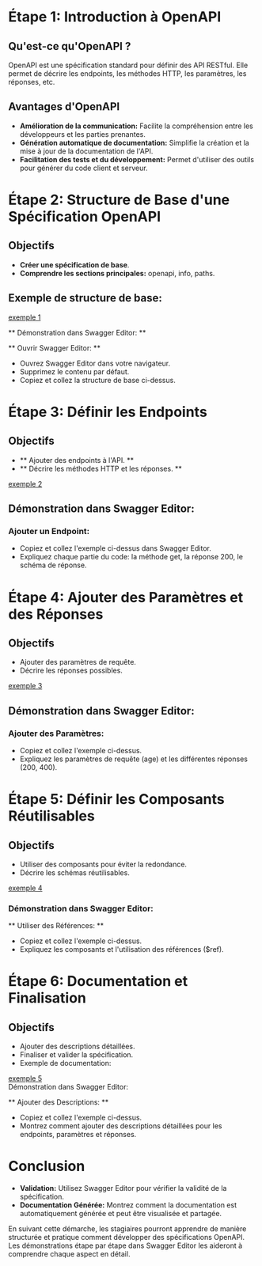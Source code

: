 # Étape 1: Introduction à OpenAPI

## Qu'est-ce qu'OpenAPI ?
OpenAPI est une spécification standard pour définir des API RESTful. Elle permet de décrire les endpoints, les méthodes HTTP, les paramètres, les réponses, etc.

## Avantages d'OpenAPI
- **Amélioration de la communication:** Facilite la compréhension entre les développeurs et les parties prenantes.
- **Génération automatique de documentation:** Simplifie la création et la mise à jour de la documentation de l'API.
- **Facilitation des tests et du développement:** Permet d'utiliser des outils pour générer du code client et serveur.

# Étape 2: Structure de Base d'une Spécification OpenAPI
## Objectifs
- **Créer une spécification de base**.
- **Comprendre les sections principales:** openapi, info, paths.

## Exemple de structure de base:

[exemple 1](https://github.com/bejaouibechir/WebApiTestExamples/blob/bejaouibechir-open-api/exemple1.yaml)

** Démonstration dans Swagger Editor: **

** Ouvrir Swagger Editor: ** 

- Ouvrez Swagger Editor dans votre navigateur.
- Supprimez le contenu par défaut.
- Copiez et collez la structure de base ci-dessus.

# Étape 3: Définir les Endpoints  
## Objectifs
 - ** Ajouter des endpoints à l'API. **
 - ** Décrire les méthodes HTTP et les réponses. **

[exemple 2](https://github.com/bejaouibechir/WebApiTestExamples/blob/bejaouibechir-open-api/exemple2.yaml)

## Démonstration dans Swagger Editor:

### Ajouter un Endpoint:
 - Copiez et collez l'exemple ci-dessus dans Swagger Editor.
 - Expliquez chaque partie du code: la méthode get, la réponse 200, le schéma de réponse.

# Étape 4: Ajouter des Paramètres et des Réponses
## Objectifs
 - Ajouter des paramètres de requête.
 - Décrire les réponses possibles.

[exemple 3](https://github.com/bejaouibechir/WebApiTestExamples/blob/bejaouibechir-open-api/exemple3.yaml)   


## Démonstration dans Swagger Editor:

### Ajouter des Paramètres:
 - Copiez et collez l'exemple ci-dessus.
 - Expliquez les paramètres de requête (age) et les différentes réponses (200, 400).

# Étape 5: Définir les Composants Réutilisables

## Objectifs
 - Utiliser des composants pour éviter la redondance.
 - Décrire les schémas réutilisables.
   
[exemple 4](https://github.com/bejaouibechir/WebApiTestExamples/blob/bejaouibechir-open-api/exemple4.yaml)   

### Démonstration dans Swagger Editor:

** Utiliser des Références: **
- Copiez et collez l'exemple ci-dessus.
- Expliquez les composants et l'utilisation des références ($ref).

# Étape 6: Documentation et Finalisation
## Objectifs
- Ajouter des descriptions détaillées.
- Finaliser et valider la spécification.
- Exemple de documentation:
  
 [exemple 5](https://github.com/bejaouibechir/WebApiTestExamples/blob/bejaouibechir-open-api/exemple5.yaml)   
  Démonstration dans Swagger Editor:

** Ajouter des Descriptions: **
- Copiez et collez l'exemple ci-dessus.
- Montrez comment ajouter des descriptions détaillées pour les endpoints, paramètres et réponses.

# Conclusion
 - **Validation:** Utilisez Swagger Editor pour vérifier la validité de la spécification.
 - **Documentation Générée:** Montrez comment la documentation est automatiquement générée et peut être visualisée et partagée.

En suivant cette démarche, les stagiaires pourront apprendre de manière structurée et pratique comment développer des spécifications OpenAPI. Les démonstrations étape par étape dans Swagger Editor les aideront à comprendre chaque aspect en détail.
